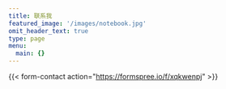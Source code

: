 ```yaml
---
title: 联系我
featured_image: '/images/notebook.jpg'
omit_header_text: true
type: page
menu:
  main: {}
---
```


{{< form-contact action="https://formspree.io/f/xqkwenpj" >}}
